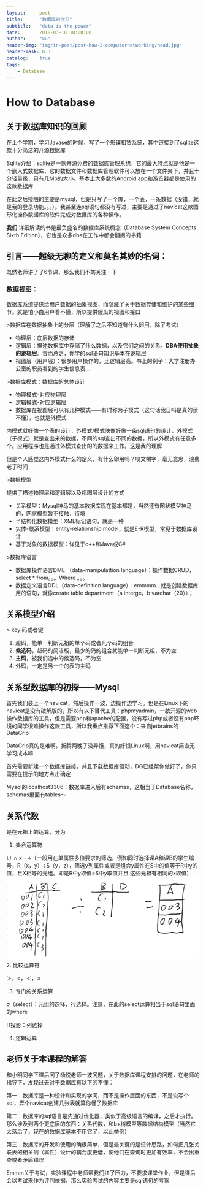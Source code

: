 ```yaml
---
layout:     post
title:      "数据库的学习"
subtitle:   "data is the power"
date:       2018-03-10 18:00:00
author:     "xu"
header-img: "img/in-post/post-how-2-computernetworking/head.jpg"
header-mask: 0.3
catalog:    true
tags:
    - Database
---
```


# How to Database

## 关于数据库知识的回顾

在上个学期，学习Javase的时候，写了一个影碟租赁系统，其中链接到了sqlite这款十分简洁的开源数据库

Sqlite介绍：sqlite是一款开源免费的数据库管理系统，它的最大特点就是他是一个嵌入式数据库，它的数据文件和数据库管理软件可以放在一个文件夹下，并且十分轻量级，只有几Mb的大小。基本上大多数的Android app和游览器都是使用的这款数据库

在此之后接触的主要是mysql，但是只写了一个库，一个表，一条数据（没错，就是我的登录功能。。。）。我甚至连sql语句都没有写过，主要是通过了navicat这款图形化操作数据库的软件完成对数据库的各种操作。



**我们** 详细解读的书是最负盛名的数据库系统概念（Database System Concepts Sixth Edition），它也是众多dba在工作中都会翻阅的书籍

## 引言——超级无聊的定义和莫名其妙的名词：

既然老师讲了了6节课，那么我们不妨关注一下

### 数据视图：

数据库系统提供给用户数据的抽象视图，而隐藏了关于数据存储和维护的某些细节。就是怕小白用户看不懂，所以提供傻瓜的视图和接口

&gt;数据库在数据抽象上的分层（理解了之后不知道有什么卵用，除了考试）

- 物理层：底层数据的存储
- 逻辑层：描述数据库中存储了什么数据，以及它们之间的关系。**DBA使用抽象的逻辑层**。言而总之，你学的sql语句知识基本在逻辑层
- 视图层（用户层）：很多用户操作的，比逻辑层高。书上的例子：大学注册办公室的职员看到的学生信息表...

&gt;数据库模式：数据库的总体设计

- 物理模式-对应物理层
- 逻辑模式-对应逻辑层
- 数据库在视图层可以有几种模式——有时称为子模式（这句话我日吗是真的读不懂），也就是外模式

内模式就好像一个表的设计，外模式/模式映像好像一条sql语句的设计，外模式（子模式）就是查出来的数据，不同的sql查出不同的数据，所以外模式有任意多个。应用程序也是通过外模式查出的的数据来工作。这是我的理解

但是个人感觉这内外模式什么的定义，有什么卵用吗？咬文嚼字，毫无意思，浪费老子时间

&gt;数据模型

提供了描述物理层和逻辑层以及视图层设计的方式

- 关系模型：Mysql神马的基本数据库现在基本都是，当然还有网状模型神马的，网状模型暂不接触，待填
- 半结构化数据模型：XML标记语句，就是一种
- 实体-联系模型：entity-relationship model，就是E-R模型，常见于数据库设计
- 基于对象的数据模型：详见于c++和Java或C#

&gt;数据库语言

- 数据库操作语言DML （data-manipulattion language）：操作数据CRUD，select \* from。。。Where 。。。
- 数据定义语言DDL（data-definition language）：emmmm…就是创建数据库用的语句，就像create table department（a interge，b varchar（20））；

## 关系模型介绍

&gt; key 码或者键

1. 超码，能单一判断元祖的单个码或者几个码的组合
2. **候选码**，超码的简洁版，最少的码的组合就能单一判断元祖，不为空
3. **主码**，被我们选中的候选码，不为空
4. 外码，一定是另一个的表的主码

## 关系型数据库的初探——Mysql

首先我们装上一个navicat，然后操作一波，边操作边学习。但是在Linux下的navicat是没有破解版的，所以有以下替代工具：phpmyadmin，一款开源的web操作数据库的工具，但是需要php和apache的配置，没有写过php或者没有php环境的同学很难操作这款工具，所以我重点推荐下面这个：来自jetbrains的DataGrip

DataGrip真的是难啊，折腾两晚了没弄懂，真的好恨Linux啊，用navicat简直无学习成本嘛

首先需要新建一个数据库链接，并且下载数据库驱动，DG已经帮你做好了，你只需要在提示的地方点击确定

Mysql的localhost3306：数据库进入后有schemas，这相当于Database名称，schemas里面有tables～

## 关系代数

是在元祖上的运算，分为

1. 集合运算符

∪ ∩ × - ÷（一般用在单属性多值要求的筛选，例如同时选择课A和课B的学生编号，R（x，y）÷S（y，z），筛选y列属性或者是组合y属性在S中的值等于R中y的值，且X相等的元组。即是R中y取值=S中y取值并且 这些元祖有相同的x取值）
![](/img/in-post/post-how-2-database/how-2-database-1.JPG)
2. 比较运算符

＞，≥，＜，≤

3. 专门的关系运算

σ（select）：元组的选择，行选择。注意，在此的select运算相当于sql语句里面的where

Π投影：列选择

4. 逻辑运算



## 老师关于本课程的解答

和小明同学下课后问了杨悦老师一波问题，关于数据库课程安排的问题，在老师的指导下，发现过去对于数据库有以下的不懂：

第一：数据库是一种设计和实现的学问，而不是操作层面的东西，不是说写个sql，弄个navicat创建几张表就算你懂了数据库

第二：数据库的sql语言是先通过优化器，类似于高级语言的编译，之后才执行。那么涉及到两个更底层的东西：关系代数，和b+树模型等数据结构模型（当然它太落后了，现在的数据库基本不用它了，以此举例）

第三：数据库的开发和使用的确很简单，但是最关键的是设计思路，如何把几张关联表的相关列（属性）设计的耦合度更低，使他们在查询时更加有效率，不会出重查或者矛盾错误

Emmm关于考试，实验课程中老师帮我们扛了压力，不要求课堂作业，但是课后会以考试来作为评判依据，那么实验考试的内容主要是sql语句的考察